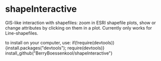 shapeInteractive
================

GIS-like interaction with shapefiles: zoom in  ESRI shapefile plots, show or change attributes by clicking on them in a plot. Currently only works for Line-shapefiles.

to install on your computer, use:
if(!require(devtools)) {install.packages("devtools"); require(devtools)}
install_github("BerryBoessenkool/shapeInteractive")
